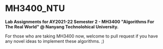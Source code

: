 # MH3400_NTU
**Lab Assignments for AY2021-22 Semester 2 - MH3400 "Algorithms For The Real World" @ Nanyang Technolohical University.**

For those who are taking MH3400 now, welcome to pull request if you have any novel ideas to implement these algorithms. ;)
